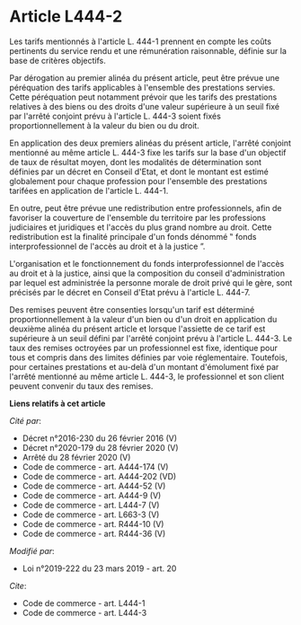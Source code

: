 # Article L444-2

Les tarifs mentionnés à l'article L. 444-1 prennent en compte les coûts pertinents du service rendu et une rémunération
raisonnable, définie sur la base de critères objectifs.

Par dérogation au premier alinéa du présent article, peut être prévue une péréquation des tarifs applicables à l'ensemble des
prestations servies. Cette péréquation peut notamment prévoir que les tarifs des prestations relatives à des biens ou des
droits d'une valeur supérieure à un seuil fixé par l'arrêté conjoint prévu à l'article L. 444-3 soient fixés
proportionnellement à la valeur du bien ou du droit.

En application des deux premiers alinéas du présent article, l'arrêté conjoint mentionné au même article L. 444-3 fixe les
tarifs sur la base d'un objectif de taux de résultat moyen, dont les modalités de détermination sont définies par un décret
en Conseil d'Etat, et dont le montant est estimé globalement pour chaque profession pour l'ensemble des prestations tarifées
en application de l'article L. 444-1.

En outre, peut être prévue une redistribution entre professionnels, afin de favoriser la couverture de l'ensemble du
territoire par les professions judiciaires et juridiques et l'accès du plus grand nombre au droit. Cette redistribution est
la finalité principale d'un fonds dénommé ‟ fonds interprofessionnel de l'accès au droit et à la justice ”.

L'organisation et le fonctionnement du fonds interprofessionnel de l'accès au droit et à la justice, ainsi que la composition
du conseil d'administration par lequel est administrée la personne morale de droit privé qui le gère, sont précisés par le
décret en Conseil d'Etat prévu à l'article L. 444-7.

Des remises peuvent être consenties lorsqu'un tarif est déterminé proportionnellement à la valeur d'un bien ou d'un droit en
application du deuxième alinéa du présent article et lorsque l'assiette de ce tarif est supérieure à un seuil défini par
l'arrêté conjoint prévu à l'article L. 444-3. Le taux des remises octroyées par un professionnel est fixe, identique pour
tous et compris dans des limites définies par voie réglementaire. Toutefois, pour certaines prestations et au-delà d'un
montant d'émolument fixé par l'arrêté mentionné au même article L. 444-3, le professionnel et son client peuvent convenir du
taux des remises.

**Liens relatifs à cet article**

_Cité par_:

  - Décret n°2016-230 du 26 février 2016 (V)
  - Décret n°2020-179 du 28 février 2020 (V)
  - Arrêté du 28 février 2020 (V)
  - Code de commerce - art. A444-174 (V)
  - Code de commerce - art. A444-202 (VD)
  - Code de commerce - art. A444-52 (V)
  - Code de commerce - art. A444-9 (V)
  - Code de commerce - art. L444-7 (V)
  - Code de commerce - art. L663-3 (V)
  - Code de commerce - art. R444-10 (V)
  - Code de commerce - art. R444-36 (V)

_Modifié par_:

  - Loi n°2019-222 du 23 mars 2019 - art. 20

_Cite_:

  - Code de commerce - art. L444-1
  - Code de commerce - art. L444-3
